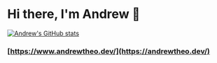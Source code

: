 # Hi there, I'm Andrew 👋

<!--
**AndrewTheo/AndrewTheo** is a ✨ _special_ ✨ repository because its `README.md` (this file) appears on your GitHub profile.

Here are some ideas to get you started:

- 🔭 I’m currently working on ...
- 🌱 I’m currently learning ...
- 👯 I’m looking to collaborate on ...
- 🤔 I’m looking for help with ...
- 💬 Ask me about ...
- 📫 How to reach me: ...
- 😄 Pronouns: ...
- ⚡ Fun fact: ...
-->

[![Andrew's GitHub stats](https://github-readme-stats.vercel.app/api?username=andrew-theodorides&count_private=true&hide=prs,issues,contribute&show_icons=true&theme=radical)](https://github.com/andrew-theodorides)

### [https://www.andrewtheo.dev/](https://andrewtheo.dev/)





